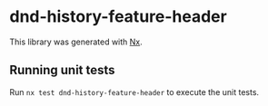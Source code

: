 # dnd-history-feature-header

This library was generated with [Nx](https://nx.dev).

## Running unit tests

Run `nx test dnd-history-feature-header` to execute the unit tests.
